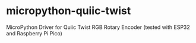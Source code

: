 # micropython-quiic-twist
MicroPython Driver for Quiic Twist RGB Rotary Encoder
(tested with ESP32 and Raspberry Pi Pico)
